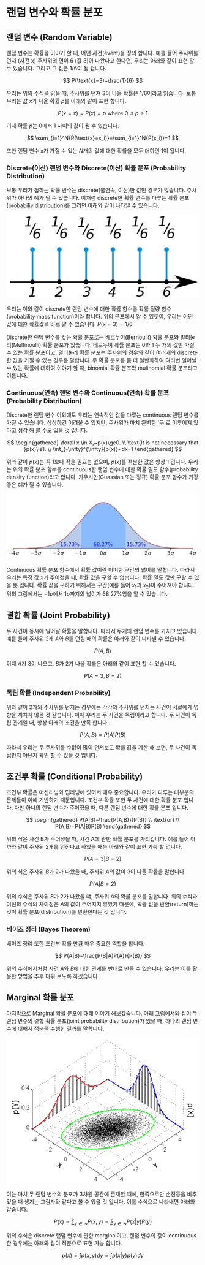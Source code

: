 # 랜덤 변수와 확률 분포

## 랜덤 변수 (Random Variable)

랜덤 변수는 확률을 이야기 할 때, 어떤 사건(event)을 정의 합니다. 예를 들어 주사위를 던져 (사건 $\text{x}$) 주사위의 면이 6 (값 $3$)이 나왔다고 한다면, 우리는 아래와 같이 표현 할 수 있습니다. 그리고 그 값은 $1/6$이 될 겁니다.

$$
P(\text{x}=3)=\frac{1}{6}
$$

우리는 위의 수식을 읽을 때, 주사위를 던져 3이 나올 확률은 $1/6$이라고 읽습니다. 보통 우리는 값 $x$가 나올 확률 $p$를 아래와 같이 표현 합니다.

$$
P(\text{x}=x)=P(x)=p \text{ where }0\le p\le 1
$$

이때 확률 $p$는 $0$에서 $1$ 사이의 값이 될 수 있습니다.

$$
\sum_{i=1}^N{P(\text{x}=x_i)}=\sum_{i=1}^N{P(x_i)}=1
$$

또한 랜덤 변수 $\text{x}$가 가질 수 있는 $N$개의 값에 대한 확률을 모두 더하면 $1$이 됩니다.

### Discrete(이산) 랜덤 변수와 Discrete(이산) 확률 분포 (Probability Distribution)

보통 우리가 접하는 확률 변수는 discrete(불연속, 이산)한 값인 경우가 많습니다. 주사위가 하나의 예가 될 수 있습니다. 이처럼 discrete한 확률 변수를 다루는 확률 분포(probabiliy distribution)를 그리면 아래와 같이 나타낼 수 있습니다.

![주사위의 확률 질량 함수(probability mass function)](../assets/basic_math-pmf.png)

우리는 이와 같이 discrete한 랜덤 변수에 대한 확률 함수를 확률 질량 함수(probability mass function)이라 합니다. 위의 분포에서 알 수 있듯이, 우리는 어떤 값에 대한 확률값을 바로 알 수 있습니다. <comment> $P(\text{x}=3)=1/6$ </comment>

Discrete한 랜덤 변수를 갖는 확률 분포로는 베르누이(Bernoulli) 확률 분포와 멀티눌리(Multinoulli) 확률 분포가 있습니다. 베르누이 확률 분포는 $0$과 $1$ 두 개의 값만 가질 수 있는 확률 분포이고, 멀티눌리 확률 분포는 주사위의 경우와 같이 여러개의 discrete한 값을 가질 수 있는 경우를 말합니다. 두 확률 분포를 좀 더 일반화하여 여러번 일어날 수 있는 확률에 대하여 이야기 할 때, binomial 확률 분포와 mulinomial 확률 분포라고 이릅니다.

### Continuous(연속) 랜덤 변수와 Continuous(연속) 확률 분포 (Probability Distribution)

Discrete한 랜덤 변수 이외에도 우리는 연속적인 값을 다루는 continuous 랜덤 변수를 가질 수 있습니다. 상상하긴 어려울 수 있지만, 주사위가 마치 완벽한 '구'로 이루어져 있다고 생각 해 볼 수도 있을 것 입니다. 

$$
\begin{gathered}
\forall x \in X,~p(x)\ge0. \\
\text{It is not necessary that }p(x)\le1. \\
\int_{-\infty}^{\infty}{p(x)}~dx=1
\end{gathered}
$$

위와 같이 $p(x)$는 꼭 $1$보다 작을 필요는 없으며, $p(x)$를 적분한 값은 항상 $1$ 입니다. 우리는 위의 확률 분포 함수를 continuous한 랜덤 변수에 대한 확률 밀도 함수(probability density function)라고 합니다. 가우시안(Guassian 또는 정규) 확률 분포 함수가 가장 좋은 예가 될 수 있습니다.

![가우시안 분포의 확률 밀도 함수(probability density funcion)](../assets/basic_math-pdf.png)

Continuous 확률 분포 함수에서 확률 값이란 어떠한 구간의 넓이를 말합니다. 따라서 우리는 특정 값 $x$가 주어졌을 때, 확률 값을 구할 수 없습니다. 확률 밀도 값만 구할 수 있을 뿐 입니다. 확률 값을 구하기 위해서는 구간(예를 들어 $x_1$과 $x_2$)이 주어져야 합니다. 위의 그림에서는 $-1\sigma$에서 $1\sigma$까지의 넓이가 $68.27\%$임을 알 수 있습니다.

## 결합 확률 (Joint Probability)

두 사건이 동시에 일어날 확률을 말합니다. 따라서 두개의 랜덤 변수를 가지고 있습니다. 예를 들어 주사위 2개 $A$와 $B$를 던질 때의 확률은 아래와 같이 나타낼 수 있습니다.

$$
P(A, B)
$$

이때 $A$가 $3$이 나오고, $B$가 $2$가 나올 확률은 아래와 같이 표현 할 수 있습니다.

$$
P(A=3, B=2)
$$

### 독립 확률 (Independent Probability)

위와 같이 2개의 주사위를 던지는 경우에는 각각의 주사위를 던지는 사건이 서로에게 영향을 끼치지 않을 것 같습니다. 이때 우리는 두 사건을 독립이라고 합니다. 두 사건이 독립 관계일 때, 항상 아래의 조건을 만족 합니다.

$$
P(A,B)=P(A)P(B)
$$

따라서 우리는 두 주사위를 수없이 많이 던져보고 확률 값을 계산 해 보면, 두 사건이 독립인지 아닌지 확인 할 수 있을 것 입니다.

## 조건부 확률 (Conditional Probability)

조건부 확률은 머신러닝와 딥러닝에 있어서 매우 중요합니다. 우리가 다루는 대부분의 문제들이 이에 기반하기 때문입니다. 조건부 확률 또한 두 사건에 대한 확률 분포 입니다. 다만 하나의 랜덤 변수가 주어졌을 때, 다른 랜덤 변수에 대한 확률 분포 입니다.

$$
\begin{gathered}
P(A|B)=\frac{P(A,B)}{P(B)} \\
\text{or} \\
P(A,B)=P(A|B)P(B)
\end{gathered}
$$

위의 식은 사건 B가 주어졌을 때, 사건 A에 관한 확률 분포를 가리킵니다. 예를 들어 아까와 같이 주사위 2개를 던진다고 하였을 때는 아래와 같이 표현 가능 할 겁니다.

$$
P(A=3|B=2)
$$

위의 식은 주사위 $B$가 $2$가 나왔을 때, 주사위 $A$의 값이 $3$이 나올 확률을 말합니다.

$$
P(A|B=2)
$$

위의 수식은 주사위 $B$가 $2$가 나왔을 떄, 주사위 $A$의 확률 분포를 말합니다. 위의 수식과 이전의 수식의 차이점은 $A$의 값이 주어지지 않았기 때문에, 확률 값을 반환(return)하는 것이 확률 분포(distribution)를 반환한다는 것 입니다.

### 베이즈 정리 (Bayes Theorem)

베이즈 정리 또한 조건부 확률 만큼 매우 중요한 역할을 합니다.

$$
P(A|B)=\frac{P(B|A)P(A)}{P(B)}
$$

위의 수식에서처럼 사건 $A$와 $B$에 대한 관계를 반대로 만들 수 있습니다. 우리는 이를 활용한 방법을 추후 다뤄 보도록 하겠습니다.

## Marginal 확률 분포

마지막으로 Marginal 확률 분포에 대해 이야기 해보겠습니다. 아래 그림에서와 같이 두 랜덤 변수의 결합 확률 분포(joint probability distribution)가 있을 때, 하나의 랜덤 변수에 대해서 적분을 수행한 결과를 말합니다.

![Marginal 확률 분포의 개념](../assets/basic_math-marginal.png)

이는 마치 두 랜덤 변수의 분포가 3차원 공간에 존재할 때에, 한쪽으로만 손전등을 비추었을 때 생기는 그림자와 같다고 볼 수 있을 것 입니다. 이를 수식으로 나타내면 아래와 같습니다.

$$
P(x)=\sum_{y\in\mathcal{Y}}{P(x,y)}=\sum_{y\in\mathcal{Y}}{P(x|y)P(y)}
$$

위의 수식은 discrete 랜덤 변수에 관한 marginal이고, 랜덤 변수의 값이 continuous한 경우에는 아래와 같이 적분으로 표현 가능 합니다.

$$
p(x)=\int{p(x,y)}dy=\int{p(x|y)p(y)}dy
$$

